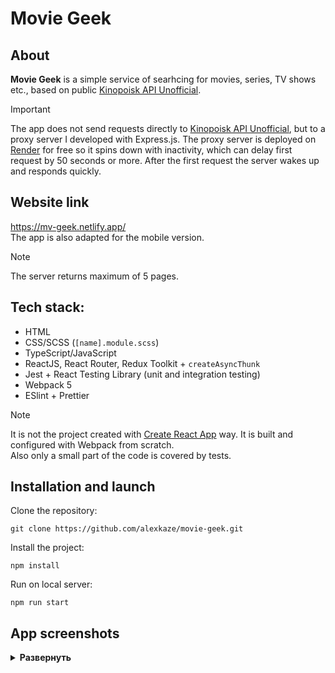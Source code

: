 # Movie Geek

## About

**Movie Geek** is a simple service of searhcing for movies, series, TV shows etc., based on public [Kinopoisk API Unofficial](https://kinopoiskapiunofficial.tech).

> [!IMPORTANT]
> The app does not send requests directly to [Kinopoisk API Unofficial](https://kinopoiskapiunofficial.tech), but to a proxy server I developed with Express.js. The proxy server is deployed on [Render](https://render.com/) for free so it spins down with inactivity, which can delay first request by 50 seconds or more. After the first request the server wakes up and responds quickly.

## Website link

https://mv-geek.netlify.app/  
The app is also adapted for the mobile version.

> [!NOTE] 
> The server returns maximum of 5 pages.

## Tech stack:

- HTML
- CSS/SCSS (`[name].module.scss`)
- TypeScript/JavaScript
- ReactJS, React Router, Redux Toolkit + `createAsyncThunk`
- Jest + React Testing Library (unit and integration testing)
- Webpack 5
- ESlint + Prettier

> [!NOTE] 
It is not the project created with [Create React App](https://create-react-app.dev) way. It is built and configured with Webpack from scratch.  
Also only a small part of the code is covered by tests.

## Installation and launch

Clone the repository:

```
git clone https://github.com/alexkaze/movie-geek.git
```

Install the project:

```
npm install
```

Run on local server:

```
npm run start
```

## App screenshots
<details><summary><b>Развернуть</b></summary>

[![main](https://github.com/alexkaze/movie-geek/assets/85958340/3a45fd14-3311-4a31-8d7a-46c0e3a4d0ce)](https://mv-geek.netlify.app/)
[![search](https://github.com/alexkaze/movie-geek/assets/85958340/f7810b54-2f51-43d4-8b34-4fc185a20ea6)](https://mv-geek.netlify.app/search?keyword=%D0%BC%D0%B8%D1%81%D1%81%D0%B8%D1%8F)

</details>
